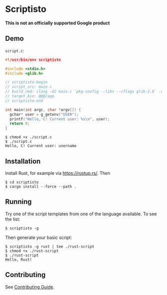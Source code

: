 # Scriptisto

**This is not an officially supported Google product**

## Demo

`script.c`:

```c
#!/usr/bin/env scriptisto

#include <stdio.h>
#include <glib.h>

// scriptisto-begin
// script_src: main.c
// build_cmd: clang -O2 main.c `pkg-config --libs --cflags glib-2.0` -o ./app 
// target_bin: @@@/app
// scriptisto-end

int main(int argc, char *argv[]) {
  gchar* user = g_getenv("USER");
  printf("Hello, C! Current user: %s\n", user);
  return 0;
}
```

```shell
$ chmod +x ./script.c
$ ./script.c
Hello, C! Current user: username
```

## Installation

Install Rust, for example via https://rustup.rs/. Then

```shell
$ cd scriptisto
$ cargo install --force --path .
```

## Running

Try one of the script templates from one of the language available. To see the
list:

```shell
$ scriptisto -g
```

Then generate your basic script:

```shell
$ scriptisto -g rust | tee ./rust-script
$ chmod +x ./rust-script
$ ./rust-script
Hello, Rust!
```

## Contributing

See [Contributing Guide](docs/contributing.md).
